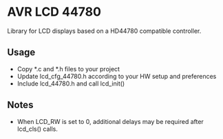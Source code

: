 
# AVR LCD 44780 

Library for LCD displays based on a HD44780 compatible controller.

## Usage
* Copy *.c and *.h files to your project
* Update lcd_cfg_44780.h according to your HW setup and preferences
* Include lcd_44780.h and call lcd_init()

## Notes
* When LCD_RW is set to 0, additional delays may be required after lcd_cls() calls.